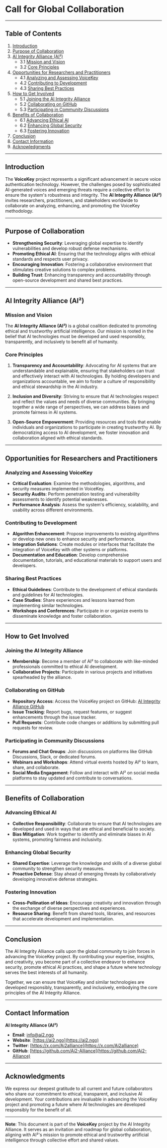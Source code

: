 # Call for Global Collaboration

---

## Table of Contents

1. [Introduction](#introduction)
2. [Purpose of Collaboration](#purpose-of-collaboration)
3. [AI Integrity Alliance (AI²)](#ai-integrity-alliance-ai²)
   - 3.1 [Mission and Vision](#mission-and-vision)
   - 3.2 [Core Principles](#core-principles)
4. [Opportunities for Researchers and Practitioners](#opportunities-for-researchers-and-practitioners)
   - 4.1 [Analyzing and Assessing VoiceKey](#analyzing-and-assessing-voicekey)
   - 4.2 [Contributing to Development](#contributing-to-development)
   - 4.3 [Sharing Best Practices](#sharing-best-practices)
5. [How to Get Involved](#how-to-get-involved)
   - 5.1 [Joining the AI Integrity Alliance](#joining-the-ai-integrity-alliance)
   - 5.2 [Collaborating on GitHub](#collaborating-on-github)
   - 5.3 [Participating in Community Discussions](#participating-in-community-discussions)
6. [Benefits of Collaboration](#benefits-of-collaboration)
   - 6.1 [Advancing Ethical AI](#advancing-ethical-ai)
   - 6.2 [Enhancing Global Security](#enhancing-global-security)
   - 6.3 [Fostering Innovation](#fostering-innovation)
7. [Conclusion](#conclusion)
8. [Contact Information](#contact-information)
9. [Acknowledgments](#acknowledgments)

---

## Introduction

The **VoiceKey** project represents a significant advancement in secure voice authentication technology. However, the challenges posed by sophisticated AI-generated voices and emerging threats require a collective effort to ensure the system's robustness and integrity. The **AI Integrity Alliance (AI²)** invites researchers, practitioners, and stakeholders worldwide to collaborate on analyzing, enhancing, and promoting the VoiceKey methodology.

---

## Purpose of Collaboration

- **Strengthening Security**: Leveraging global expertise to identify vulnerabilities and develop robust defense mechanisms.
- **Promoting Ethical AI**: Ensuring that the technology aligns with ethical standards and respects user privacy.
- **Encouraging Innovation**: Fostering a collaborative environment that stimulates creative solutions to complex problems.
- **Building Trust**: Enhancing transparency and accountability through open-source development and shared best practices.

---

## AI Integrity Alliance (AI²)

### Mission and Vision

The **AI Integrity Alliance (AI²)** is a global coalition dedicated to promoting ethical and trustworthy artificial intelligence. Our mission is rooted in the belief that AI technologies must be developed and used responsibly, transparently, and inclusively to benefit all of humanity.

### Core Principles

1. **Transparency and Accountability**: Advocating for AI systems that are understandable and explainable, ensuring that stakeholders can trust and effectively interact with AI technologies. By holding developers and organizations accountable, we aim to foster a culture of responsibility and ethical stewardship in the AI industry.

2. **Inclusion and Diversity**: Striving to ensure that AI technologies respect and reflect the values and needs of diverse communities. By bringing together a wide range of perspectives, we can address biases and promote fairness in AI systems.

3. **Open-Source Empowerment**: Providing resources and tools that enable individuals and organizations to participate in creating trustworthy AI. By democratizing access to AI development, we foster innovation and collaboration aligned with ethical standards.

---

## Opportunities for Researchers and Practitioners

### Analyzing and Assessing VoiceKey

- **Critical Evaluation**: Examine the methodologies, algorithms, and security measures implemented in VoiceKey.
- **Security Audits**: Perform penetration testing and vulnerability assessments to identify potential weaknesses.
- **Performance Analysis**: Assess the system's efficiency, scalability, and usability across different environments.

### Contributing to Development

- **Algorithm Enhancement**: Propose improvements to existing algorithms or develop new ones to enhance security and performance.
- **Integration Solutions**: Create modules or interfaces that facilitate the integration of VoiceKey with other systems or platforms.
- **Documentation and Education**: Develop comprehensive documentation, tutorials, and educational materials to support users and developers.

### Sharing Best Practices

- **Ethical Guidelines**: Contribute to the development of ethical standards and guidelines for AI technologies.
- **Case Studies**: Share experiences and lessons learned from implementing similar technologies.
- **Workshops and Conferences**: Participate in or organize events to disseminate knowledge and foster collaboration.

---

## How to Get Involved

### Joining the AI Integrity Alliance

- **Membership**: Become a member of AI² to collaborate with like-minded professionals committed to ethical AI development.
- **Collaborative Projects**: Participate in various projects and initiatives spearheaded by the alliance.

### Collaborating on GitHub

- **Repository Access**: Access the VoiceKey project on GitHub: [AI Integrity Alliance GitHub](https://github.com/Ai2-Alliance)
- **Issue Tracking**: Report bugs, request features, or suggest enhancements through the issue tracker.
- **Pull Requests**: Contribute code changes or additions by submitting pull requests for review.

### Participating in Community Discussions

- **Forums and Chat Groups**: Join discussions on platforms like GitHub Discussions, Slack, or dedicated forums.
- **Webinars and Workshops**: Attend virtual events hosted by AI² to learn, share, and collaborate.
- **Social Media Engagement**: Follow and interact with AI² on social media platforms to stay updated and contribute to conversations.

---

## Benefits of Collaboration

### Advancing Ethical AI

- **Collective Responsibility**: Collaborate to ensure that AI technologies are developed and used in ways that are ethical and beneficial to society.
- **Bias Mitigation**: Work together to identify and eliminate biases in AI systems, promoting fairness and inclusivity.

### Enhancing Global Security

- **Shared Expertise**: Leverage the knowledge and skills of a diverse global community to strengthen security measures.
- **Proactive Defense**: Stay ahead of emerging threats by collaboratively developing innovative defense strategies.

### Fostering Innovation

- **Cross-Pollination of Ideas**: Encourage creativity and innovation through the exchange of diverse perspectives and experiences.
- **Resource Sharing**: Benefit from shared tools, libraries, and resources that accelerate development and implementation.

---

## Conclusion

The AI Integrity Alliance calls upon the global community to join forces in advancing the VoiceKey project. By contributing your expertise, insights, and creativity, you become part of a collective endeavor to enhance security, promote ethical AI practices, and shape a future where technology serves the best interests of all humanity.

Together, we can ensure that VoiceKey and similar technologies are developed responsibly, transparently, and inclusively, embodying the core principles of the AI Integrity Alliance.

---

## Contact Information

**AI Integrity Alliance (AI²)**

- **Email**: [info@ai2.ngo](mailto:info@ai2.ngo)
- **Website**: [https://ai2.ngo](https://ai2.ngo)
- **Twitter**: [https://x.com/Ai2alliance](https://x.com/Ai2alliance)
- **GitHub**: [https://github.com/Ai2-Alliance](https://github.com/Ai2-Alliance)

---

## Acknowledgments

We express our deepest gratitude to all current and future collaborators who share our commitment to ethical, transparent, and inclusive AI development. Your contributions are invaluable in advancing the VoiceKey project and promoting a future where AI technologies are developed responsibly for the benefit of all.

---

**Note**: This document is part of the **VoiceKey** project by the AI Integrity Alliance. It serves as an invitation and roadmap for global collaboration, aligning with AI²'s mission to promote ethical and trustworthy artificial intelligence through collective effort and shared values.